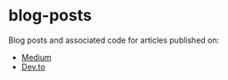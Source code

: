 # blog-posts

Blog posts and associated code for articles published on: 
- [Medium](https://medium.com/@armand-sauzay)
- [Dev.to](https://dev.to/armandsauzay)
